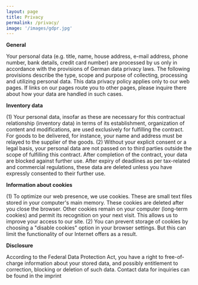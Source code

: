 ```yaml
---
layout: page
title: Privacy 
permalink: /privacy/
image: '/images/gdpr.jpg'
---
```


**General**

Your personal data (e.g. title, name, house address, e-mail address, phone number, bank details, credit card number) are processed by us only in accordance with the provisions of German data privacy laws. The following provisions describe the type, scope and purpose of collecting, processing and utilizing personal data. This data privacy policy applies only to our web pages. If links on our pages route you to other pages, please inquire there about how your data are handled in such cases.


**Inventory data**

(1) Your personal data, insofar as these are necessary for this contractual relationship (inventory data) in terms of its establishment, organization of content and modifications, are used exclusively for fulfilling the contract. For goods to be delivered, for instance, your name and address must be relayed to the supplier of the goods. 
(2) Without your explicit consent or a legal basis, your personal data are not passed on to third parties outside the scope of fulfilling this contract. After completion of the contract, your data are blocked against further use. After expiry of deadlines as per tax-related and commercial regulations, these data are deleted unless you have expressly consented to their further use.


**Information about cookies**

(1) To optimize our web presence, we use cookies. These are small text files stored in your computer's main memory. These cookies are deleted after you close the browser. Other cookies remain on your computer (long-term cookies) and permit its recognition on your next visit. This allows us to improve your access to our site.
(2) You can prevent storage of cookies by choosing a "disable cookies" option in your browser settings. But this can limit the functionality of our Internet offers as a result.


**Disclosure**

According to the Federal Data Protection Act, you have a right to free-of-charge information about your stored data, and possibly entitlement to correction, blocking or deletion of such data. Contact data for inquiries can be found in the imprint
